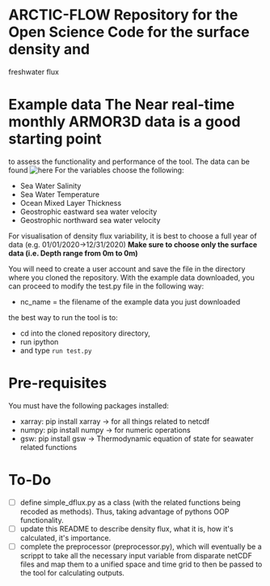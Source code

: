 # ARCTIC-FLOW Repository for the Open Science Code for the surface density and
freshwater flux

# Example data The Near real-time monthly ARMOR3D data is a good starting point
to assess the functionality and performance of the tool. The data can be found
![here](https://data.marine.copernicus.eu/product/MULTIOBS_GLO_PHY_TSUV_3D_MYNRT_015_012/download?dataset=dataset-armor-3d-nrt-monthly_202012)
For the variables choose the following:

- Sea Water Salinity
- Sea Water Temperature
- Ocean Mixed Layer Thickness
- Geostrophic eastward sea water velocity 
- Geostrophic northward sea water velocity 

For visualisation of density flux variability, it is best to choose a full year
of data (e.g. 01/01/2020->12/31/2020) **Make sure to choose only the surface
data (i.e. Depth range from 0m to 0m)** 

You will need to create a user account and save the file in the directory where
you cloned the repository.  With the example data downloaded, you can proceed
to modify the test.py file in the following way:

- nc_name = the filename of the example data you just downloaded

the best way to run the tool is to:

- cd into the cloned repository directory, 
- run ipython 
- and type `run test.py`

# Pre-requisites

You must have the following packages installed:

- xarray: pip install xarray -> for all things related to netcdf 
- numpy: pip install numpy -> for numeric operations
- gsw: pip install gsw -> Thermodynamic equation of state for seawater related
  functions

# To-Do

- [ ] define simple_dflux.py as a class (with the related functions being
  recoded as methods). Thus, taking advantage of pythons OOP functionality.
- [ ] update this README to describe density flux, what it is, how it's
  calculated, it's importance.
- [ ] complete the preprocessor (preprocessor.py), which will eventually be a
  scrippt to take all the necessary input variable from disparate netCDF files
  and map them to a unified space and time grid to then be passed to the tool
  for calculating outputs. 
